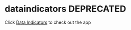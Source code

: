 # dataindicators DEPRECATED

Click <a href="https://herb-sh.github.io/dataindicators/" target="_blank">Data Indicators</a> to check out the app
